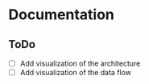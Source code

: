 # Documentation

## ToDo

- [ ] Add visualization of the architecture
- [ ] Add visualization of the data flow
